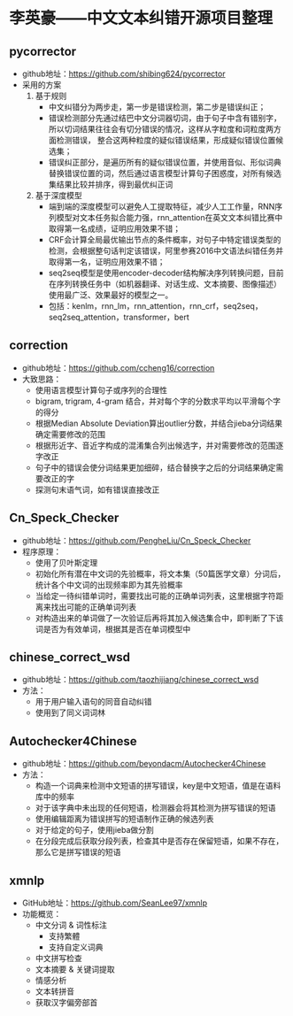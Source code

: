 # 李英豪——中文文本纠错开源项目整理

## pycorrector

- github地址：<https://github.com/shibing624/pycorrector>
- 采用的方案
  1. 基于规则
     - 中文纠错分为两步走，第一步是错误检测，第二步是错误纠正；
     - 错误检测部分先通过结巴中文分词器切词，由于句子中含有错别字，所以切词结果往往会有切分错误的情况，这样从字粒度和词粒度两方面检测错误， 整合这两种粒度的疑似错误结果，形成疑似错误位置候选集；
     - 错误纠正部分，是遍历所有的疑似错误位置，并使用音似、形似词典替换错误位置的词，然后通过语言模型计算句子困惑度，对所有候选集结果比较并排序，得到最优纠正词
  2. 基于深度模型
     - 端到端的深度模型可以避免人工提取特征，减少人工工作量，RNN序列模型对文本任务拟合能力强，rnn_attention在英文文本纠错比赛中取得第一名成绩，证明应用效果不错；
     - CRF会计算全局最优输出节点的条件概率，对句子中特定错误类型的检测，会根据整句话判定该错误，阿里参赛2016中文语法纠错任务并取得第一名，证明应用效果不错；
     - seq2seq模型是使用encoder-decoder结构解决序列转换问题，目前在序列转换任务中（如机器翻译、对话生成、文本摘要、图像描述）使用最广泛、效果最好的模型之一。
     - 包括：kenlm，rnn_lm，rnn_attention，rnn_crf，seq2seq，seq2seq_attention，transformer，bert

## correction

- github地址：<https://github.com/ccheng16/correction>
- 大致思路：
  - 使用语言模型计算句子或序列的合理性
  - bigram, trigram, 4-gram 结合，并对每个字的分数求平均以平滑每个字的得分
  - 根据Median Absolute Deviation算出outlier分数，并结合jieba分词结果确定需要修改的范围
  - 根据形近字、音近字构成的混淆集合列出候选字，并对需要修改的范围逐字改正
  - 句子中的错误会使分词结果更加细碎，结合替换字之后的分词结果确定需要改正的字
  - 探测句末语气词，如有错误直接改正

## Cn_Speck_Checker

- github地址：<https://github.com/PengheLiu/Cn_Speck_Checker>
- 程序原理：
  - 使用了贝叶斯定理
  - 初始化所有潜在中文词的先验概率，将文本集（50篇医学文章）分词后，统计各个中文词的出现频率即为其先验概率
  - 当给定一待纠错单词时，需要找出可能的正确单词列表，这里根据字符距离来找出可能的正确单词列表
  - 对构造出来的单词做了一次验证后再将其加入候选集合中，即判断了下该词是否为有效单词，根据其是否在单词模型中

## chinese_correct_wsd

- github地址：<https://github.com/taozhijiang/chinese_correct_wsd>
- 方法：
  - 用于用户输入语句的同音自动纠错
  - 使用到了同义词词林

## Autochecker4Chinese

- github地址：<https://github.com/beyondacm/Autochecker4Chinese>
- 方法：
  - 构造一个词典来检测中文短语的拼写错误，key是中文短语，值是在语料库中的频率
  - 对于该字典中未出现的任何短语，检测器会将其检测为拼写错误的短语
  - 使用编辑距离为错误拼写的短语制作正确的候选列表
  - 对于给定的句子，使用jieba做分割
  - 在分段完成后获取分段列表，检查其中是否存在保留短语，如果不存在，那么它是拼写错误的短语

## xmnlp

- GitHub地址：<https://github.com/SeanLee97/xmnlp>
- 功能概览：
  - 中文分词 & 词性标注
    - 支持繁體
    - 支持自定义词典
  - 中文拼写检查
  - 文本摘要 & 关键词提取
  - 情感分析
  - 文本转拼音
  - 获取汉字偏旁部首

